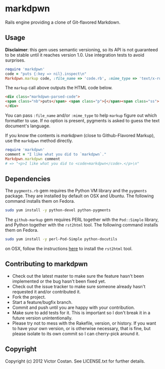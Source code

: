 # markdpwn

Rails engine providing a clone of Git-flavored Markdown.


## Usage

**Disclaimer**: this gem uses semantic versioning, so its API is not guaranteed
to be stable until it reaches version 1.0. Use integration tests to avoid
surprises.

```ruby
require 'markdpwn'
code = "puts {:key => nil}.inspect\n"
Markdpwn.markup code, :file_name => 'code.rb', :mime_type => 'text/x-ruby'
```

The `markup` call above outputs the HTML code below.

```html
<div class="markdpwn-parsed-code">
<span class="nb">puts</span> <span class="p">{</span><span class="ss">:key</span> <span class="o">=&gt;</span> <span class="kp">nil</span><span class="p">}</span><span class="o">.</span><span class="n">inspect</span>
</div>
```

You can pass `:file_name` and/or `:mime_type` to help `markup` figure out
which formatter to use. If no option is present, pygments is asked to guess the
text document's language.

If you know the contents is _markdpwn_ (close to Github-Flavored Markup), use
the `markdpwn` method directly.

```ruby
require 'markdpwn'
comment = "I like what you did to `markdpwn`."
Markdpwn.markdpwn comment
# => "<p>I like what you did to <code>markdpwn</code>.</p>\n"
```


## Dependencies

The `pygments.rb` gem requires the Python VM library and the `pygments` package.
They are installed by default on OSX and Ubuntu. The following command installs
them on Fedora.

```bash
sudo yum install -y python-devel python-pygments
```

The `github-markup` gem requires PERL together with the `Pod::Simple` library,
and Python together with the `rst2html` tool. The following command installs
them on Fedora.

```bash
sudo yum install -y perl-Pod-Simple python-docutils
```

on OSX, follow the instructions
[here](http://docutils.sourceforge.net/README.html#gnu-linux-bsds-unix-mac-os-x-etc)
to install the `rst2html` tool.


## Contributing to markdpwn

* Check out the latest master to make sure the feature hasn't been implemented
  or the bug hasn't been fixed yet.
* Check out the issue tracker to make sure someone already hasn't requested it
  and/or contributed it.
* Fork the project.
* Start a feature/bugfix branch.
* Commit and push until you are happy with your contribution.
* Make sure to add tests for it. This is important so I don't break it in a
  future version unintentionally.
* Please try not to mess with the Rakefile, version, or history. If you want to
  have your own version, or is otherwise necessary, that is fine, but please
  isolate to its own commit so I can cherry-pick around it.


## Copyright

Copyright (c) 2012 Victor Costan. See LICENSE.txt for further details.
